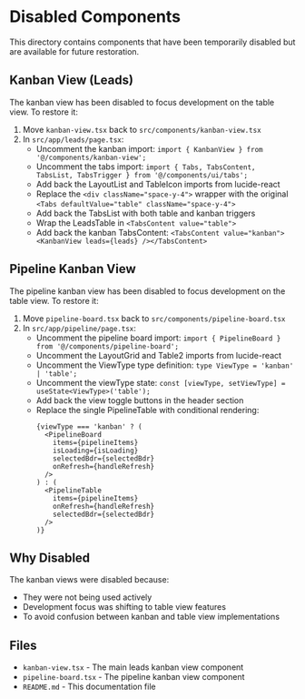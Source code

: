# Disabled Components

This directory contains components that have been temporarily disabled but are available for future restoration.

## Kanban View (Leads)

The kanban view has been disabled to focus development on the table view. To restore it:

1. Move `kanban-view.tsx` back to `src/components/kanban-view.tsx`
2. In `src/app/leads/page.tsx`:
   - Uncomment the kanban import: `import { KanbanView } from '@/components/kanban-view';`
   - Uncomment the tabs import: `import { Tabs, TabsContent, TabsList, TabsTrigger } from '@/components/ui/tabs';`
   - Add back the LayoutList and TableIcon imports from lucide-react
   - Replace the `<div className="space-y-4">` wrapper with the original `<Tabs defaultValue="table" className="space-y-4">`
   - Add back the TabsList with both table and kanban triggers
   - Wrap the LeadsTable in `<TabsContent value="table">`
   - Add back the kanban TabsContent: `<TabsContent value="kanban"><KanbanView leads={leads} /></TabsContent>`

## Pipeline Kanban View

The pipeline kanban view has been disabled to focus development on the table view. To restore it:

1. Move `pipeline-board.tsx` back to `src/components/pipeline-board.tsx`
2. In `src/app/pipeline/page.tsx`:
   - Uncomment the pipeline board import: `import { PipelineBoard } from '@/components/pipeline-board';`
   - Uncomment the LayoutGrid and Table2 imports from lucide-react
   - Uncomment the ViewType type definition: `type ViewType = 'kanban' | 'table';`
   - Uncomment the viewType state: `const [viewType, setViewType] = useState<ViewType>('table');`
   - Add back the view toggle buttons in the header section
   - Replace the single PipelineTable with conditional rendering:
     ```tsx
     {viewType === 'kanban' ? (
       <PipelineBoard 
         items={pipelineItems}
         isLoading={isLoading}
         selectedBdr={selectedBdr}
         onRefresh={handleRefresh}
       />
     ) : (
       <PipelineTable 
         items={pipelineItems} 
         onRefresh={handleRefresh}
         selectedBdr={selectedBdr}
       />
     )}
     ```

## Why Disabled

The kanban views were disabled because:
- They were not being used actively
- Development focus was shifting to table view features
- To avoid confusion between kanban and table view implementations

## Files

- `kanban-view.tsx` - The main leads kanban view component
- `pipeline-board.tsx` - The pipeline kanban view component
- `README.md` - This documentation file 